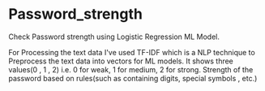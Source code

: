 # Password_strength

Check Password strength using Logistic Regression ML Model. 

For Processing the text data I've used TF-IDF which is a NLP technique to Preprocess the text data into vectors for ML models. It shows three values(0 , 1 , 2) i.e. 0 for weak, 1 for medium, 2 for strong. Strength of the password based on rules(such as containing digits, special symbols , etc.)
